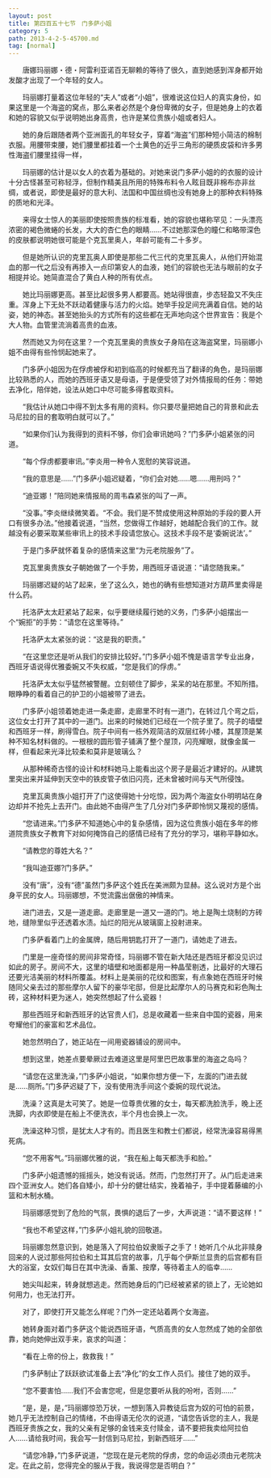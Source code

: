 ```yaml
---
layout: post
title: 第四百五十七节　门多萨小姐
category: 5
path: 2013-4-2-5-45700.md
tag: [normal]
---
```


　　唐娜玛丽娜・德・阿雷利亚诺百无聊赖的等待了很久，直到她感到浑身都开始发酸才出现了一个年轻的女人。

　　玛丽娜打量着这位年轻的“夫人”或者“小姐”，很难说这位妇人的真实身份，如果这里是一个海盗的窝点，那么来者必然是个身份卑微的女子，但是她身上的衣着和她的容貌又似乎说明她出身高贵，也许是某位贵族小姐或者妇人。

　　她的身后跟随者两个亚洲面孔的年轻女子，穿着“海盗”们那种短小简洁的棉制衣服。用腰带束腰，她们腰里都挂着一个土黄色的近乎三角形的硬质皮袋和许多男性海盗们腰里挂得一样，

　　玛丽娜的估计是以女人的衣着为基础的。对她来说门多萨小姐的的衣服的设计十分古怪甚至可称轻浮，但制作精美且所用的特殊布料令人眩目既非棉布亦非丝绸，或者说，即使是最好的意大利、法国和中国丝绸也没有她身上的那种衣料特殊的质地和光泽。

　　来得女士惊人的美丽即使按照贵族的标准看，她的容貌也堪称罕见：一头漂亮浓密的褐色微蜷的长发，大大的杏仁色的眼睛……不过她那深色的瞳仁和略带深色的皮肤都说明她很可能是个克瓦里奥人，年龄可能有二十多岁。

　　但是她所认识的克里瓦奥人即使是那些二代三代的克里瓦奥人，从他们开始混血的那一代之后没有再掺入一点印第安人的血液，她们的容貌也无法与眼前的女子相提并论。她简直混合了黄白人种的所有优点。

　　她比玛丽娜更高。甚至比起很多男人都要高。她站得很直，步态轻盈又不失庄重。浑身上下无处不跃动着健康与活力的火焰。她举手投足间充满着自信。她的站姿，她的神态。甚至她抬头的方式所有的这些都在无声地向这个世界宣告：我是个大人物。血管里流淌着高贵的血液。

　　然而她又为何在这里？一个克瓦里奥的贵族女子身陷在这海盗窝里，玛丽娜小姐不由得有些怜悯起她来了。

　　门多萨小姐因为在俘虏被俘和初到临高的时候都充当了翻译的角色，是玛丽娜比较熟悉的人，而她的西班牙语又是母语，于是便受领了对外情报局的任务：带她去净化，陪伴她，设法从她口中尽可能多得套取资料。

　　“我估计从她口中得不到太多有用的资料。你只要尽量把她自己的背景和此去马尼拉的目的套取明白就可以了。”

　　“如果你们认为我得到的资料不够，你们会审讯她吗？”门多萨小姐紧张的问道。

　　“每个俘虏都要审讯。”李炎用一种令人宽慰的笑容说道。

　　“我的意思是……”门多萨小姐迟疑着，“你们会对她……嗯……用刑吗？”

　　“迪亚娜！”陪同她来情报局的周韦森紧张的叫了一声。

　　“没事。”李炎继续微笑着。“不会。我们是不赞成使用这种原始的手段的要人开口有很多办法。”他接着说道，“当然，您做得工作越好，她越配合我们的工作。就越没有必要采取某些审讯上的技术手段请您放心。这技术手段不是‘委婉说法’。”

　　于是门多萨就怀着复杂的感情来这里“为元老院服务”了。

　　克瓦里奥贵族女子朝她做了一个手势，用西班牙语说道：“请您随我来。”

　　玛丽娜迟疑的站了起来，坐了这么久，她也的确有些想知道对方葫芦里卖得是什么药。

　　托洛萨太太赶紧站了起来，似乎要继续履行她的义务，门多萨小姐摆出一个“婉拒”的手势：“请您在这里等待。”

　　托洛萨太太紧张的说：“这是我的职责。”

　　“在这里您还是听从我们的安排比较好。”门多萨小姐不愧是语言学专业出身，西班牙语说得优雅委婉又不失权威，“您是我们的俘虏。”

　　托洛萨太太似乎猛然被警醒。立刻顿住了脚步，呆呆的站在那里。不知所措。眼睁睁的看着自己的护卫的小姐被带了进去。

　　门多萨小姐领着她走进一条走廊，走廊里不时有一道门，在转过几个弯之后，这位女士打开了其中的一道门。出来的时候她们已经在一个院子里了。院子的墙壁和西班牙一样，刷得雪白。院子中间有一栋外观简洁的双层红砖小楼，其屋顶是某种不知名材料做的。一根根的圆形管子铺满了整个屋顶，闪亮耀眼，就像金属一样，但看起来光泽比较柔和莫非是玻璃么？

　　从那种稀奇古怪的设计和材料她马上能看出这个房子是最近才建好的。从建筑里突出来并延伸到天空中的铁皮管子依旧闪亮，还未曾被时间与天气所侵蚀。

　　克里瓦奥贵族小姐打开了门这使得她十分吃惊，因为两个海盗女仆明明站在身边却并不抢先上去开门。由此她不由得产生了几分对门多萨即怜悯又蔑视的感情。

　　“您请进来。”门多萨不知道她心中的复杂感情，因为这位贵族小姐在多年的修道院贵族女子教育下对如何掩饰自己的感情已经有了充分的学习，堪称平静如水。

　　“请教您的尊姓大名？”

　　“我叫迪亚娜?门多萨。”

　　没有“唐”，没有“德”虽然门多萨这个姓氏在美洲颇为显赫。这么说对方是个出身平民的女人。玛丽娜想，不觉流露出倨傲的神情来。

　　进门进去，又是一道走廊。走廊里是一道又一道的门。地上是陶土烧制的方砖地，缝隙里似乎还透着水渍。灿烂的阳光从玻璃窗上投射进来。

　　门多萨看着门上的金属牌，随后用钥匙打开了一道门，请她走了进去。

　　门里是一座奇怪的房间非常奇怪，玛丽娜不管在新大陆还是西班牙都没见识过如此的房子。房间不大，这里的墙壁和地面都是用一种晶莹剔透，比最好的大理石还要光洁美丽的材料所覆盖。材料上是美丽的花纹和图案，有点象她在西班牙时候随同父亲去过的那些摩尔人留下的豪华宅邸，但是比起摩尔人的马赛克和彩色陶土砖，这种材料更为迷人，她突然想起了什么瓷器！

　　那些西班牙和新西班牙的达官贵人们，总是收藏着一些来自中国的瓷器，用来夸耀他们的豪富和艺术品位。

　　她忽然明白了，她正站在一间用瓷器铺设的房间中。

　　想到这里，她差点要晕厥过去难道这里是阿里巴巴故事里的海盗之岛吗？

　　“请您在这里洗澡，”门多萨小姐说，“如果你想方便一下，左面的门进去就是……厕所。”门多萨迟疑了下，没有使用洗手间这个委婉的现代说法。

　　洗澡？这真是太可笑了。她是一位尊贵优雅的女士，每天都洗脸洗手，晚上还洗脚，内衣即使是在船上不便洗衣，半个月也会换上一次。

　　洗澡这种习惯，是犹太人才有的。而且医生和教士们都说，经常洗澡容易得黑死病。

　　“您不用客气。”玛丽娜优雅的说，“我在船上每天都洗手和脸。”

　　门多萨小姐遗憾的摇摇头，她没有说话。然而，门忽然打开了。从门后走进来四个亚洲女人。她们各自矮小，却十分的健壮结实，挽着袖子，手中提着藤编的小篮和木制水桶。

　　玛丽娜感觉到了危险的气氛，畏惧的退后了一步，大声说道：“请不要这样！”

　　“我也不希望这样，”门多萨小姐礼貌的回敬道。

　　玛丽娜忽然意识到，她是落入了阿拉伯奴隶贩子之手了！她听几个从北非赎身回来的人说过那些阿拉伯和土耳其后宫的故事，几乎每个伊斯兰显贵的后宫都有巨大的浴室，女奴们每日在其中洗澡、香薰、按摩，等待着主人的临幸……

　　她尖叫起来，转身就想逃走。然而她身后的门已经被紧紧的锁上了，无论她如何用力，也无法打开。

　　对了，即使打开又能怎么样呢？门外一定还站着两个女海盗。

　　她转身面对着门多萨这个能说西班牙语，气质高贵的女人忽然成了她的全部依靠，她向她伸出双手来，哀求的叫道：

　　“看在上帝的份上，救救我！”

　　门多萨制止了跃跃欲试准备上去“净化”的女工作人员们。接住了她的双手。

　　“您不要害怕……我们不会害您呢，但是您要听从我的吩咐，否则……”

　　“是，是，是，”玛丽娜惊恐万状，一想到落入异教徒后宫为奴的可怕的前景，她几乎无法控制自己的情绪，不由得语无伦次的说道，“请您告诉您的主人，我是西班牙贵族之女，我的父亲有足够的金钱来支付赎金，请不要把我卖给阿拉伯人……请给我时间，我会写一封信到马尼拉，到新西班牙……”

　　“请您冷静，”门多萨说道，“您现在是元老院的俘虏，您的命运必须由元老院决定。在此之前，您得完全的服从于我，我说得您是否明白？”